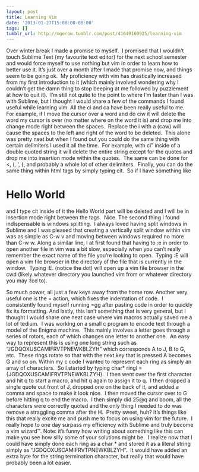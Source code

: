 ```yaml
---
layout: post
title: Learning Vim
date: '2013-01-27T15:08:00-08:00'
tags: []
tumblr_url: http://mgerow.tumblr.com/post/41649160925/learning-vim
---
```




Over winter break I made a promise to myself.  I promised that I wouldn’t touch Sublime Text (my favourite text editor) for the next school semester and would force myself to use nothing but vim in order to learn how to better use it.
It’s just over a month after I made that promise now, and things seem to be going ok.  My proficiency with vim has drastically increased from my first introduction to it (which mainly involved wondering why I couldn’t get the damn thing to stop beeping at me followed by puzzlement at how to quit it).  I’m still not quite to the point to where I’m faster than I was with Sublime, but I thought I would share a few of the commands I found useful while learning vim.
All the ci and ca have been really useful to me.  For example, if I move the cursor over a word and do ciw it will delete the word my cursor is over (no matter where on the word it is) and drop me into change mode right between the spaces.  Replace the i with a (caw) will cause the spaces to the left and right of the word to be deleted.  This alone was pretty neat but when I found out you could do the same thing with certain delimiters I used it all the time.  For example, with ci” inside of a double quoted string it will delete the entire string except for the quotes and drop me into insertion mode within the quotes.  The same can be done for <, (, ‘, {, and probably a whole lot of other delimiters.  Finally, you can do the same thing within html tags by simply typing cit.  So if I have something like <h1>Hello World</h1> and I type cit inside of it the Hello World part will be deleted and I will be in insertion mode right between the tags.  Nice.
The second thing I found indispensable is windows splitting.  I always loved having split windows in Sublime and I was pleased that creating a vertically split window within vim was as simple as C-w v and moving between windows required no more than C-w w.
Along a similar line, I at first found that having to :e in order to open another file in vim was a bit slow, especially when you can’t really remember the exact name of the file you’re looking to open.  Typing :E will open a vim file browser in the directory of the file that is currently in the window.  Typing :E. (notice the dot) will open up a vim file browser in the cwd (likely whatever directory you launched vim from or whatever directory you may :!cd to).


So much power, all just a few keys away from the home row.
Another very useful one is the = action, which fixes the indentation of code.  I consistently found myself running =gg after pasting code in order to quickly fix its formatting.
And lastly, this isn’t something that is very general, but I thought I would share one neat case where vim macros actually saved me a lot of tedium.  I was working on a small c program to encode text through a model of the Enigma machine.  This mainly involves a letter goes through a series of rotors, each of which changes one letter to another one.  An easy way to represent this is using one long string such as “JGDQOXUSCAMIFRVTPNEWKBLZYH” which corresponds A to J, B to G, etc.  These rings rotate so that with the next key that is pressed A becomes G and so on.
Within my c code I wanted to represent each ring as simply an array of characters.  So I started by typing char* ringI = {JGDQOXUSCAMIFRVTPNEWKBLZYH}.  I then went over the first character and hit q to start a macro, and hit q again to assign it to q.  I then dropped a single quote out front of J, dropped one on the back of it, and added a comma and space to make it look nice.  I then moved the cursor over to G before hitting q to end the macro.  I then simply did 25@q and boom, all the characters were correctly quoted and the only thing I needed to do was remove a straggling comma after the H.  Pretty sweet, huh?
It’s things like this that really excite me and push me to focus on using vim for the future.  I really hope to one day surpass my efficiency with Sublime and truly become a vim wizard™.
Note: it’s funny how writing about something like this can make you see how silly some of your solutions might be.  I realize now that I could have simply done each ring as a char * and stored it as a literal string simply as “JGDQOXUSCAMIFRVTPNEWKBLZYH”.  It would have added an extra byte for the string termination character, but really that would have probably been a lot easier.
